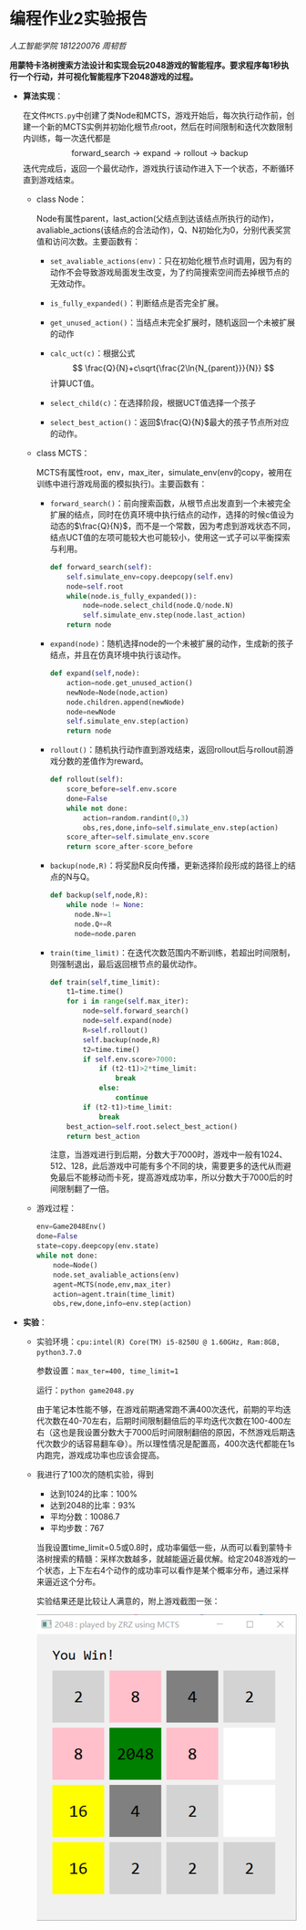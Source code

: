 # 编程作业2实验报告

*人工智能学院 181220076 周韧哲*



**用蒙特卡洛树搜索方法设计和实现会玩2048游戏的智能程序。要求程序每1秒执行一个行动，并可视化智能程序下2048游戏的过程。**

+ **算法实现**：

  在文件`MCTS.py`中创建了类Node和MCTS，游戏开始后，每次执行动作前，创建一个新的MCTS实例并初始化根节点root，然后在时间限制和迭代次数限制内训练，每一次迭代都是
  $$
  \text{forward_search}\rightarrow\text{expand}\rightarrow\text{rollout}\rightarrow\text{backup}
  $$
  迭代完成后，返回一个最优动作，游戏执行该动作进入下一个状态，不断循环直到游戏结束。

  + class Node：

    Node有属性parent，last_action(父结点到达该结点所执行的动作)，avaliable_actions(该结点的合法动作)，Q、N初始化为0，分别代表奖赏值和访问次数。主要函数有：

    + `set_avaliable_actions(env)`：只在初始化根节点时调用，因为有的动作不会导致游戏局面发生改变，为了约简搜索空间而去掉根节点的无效动作。

    + `is_fully_expanded()`：判断结点是否完全扩展。

    + `get_unused_action()`：当结点未完全扩展时，随机返回一个未被扩展的动作

    + `calc_uct(c)`：根据公式
      $$
      \frac{Q}{N}+c\sqrt{\frac{2\ln{N_{parent}}}{N}}
      $$
      计算UCT值。

    + `select_child(c)`：在选择阶段，根据UCT值选择一个孩子

    + `select_best_action()`：返回$\frac{Q}{N}$最大的孩子节点所对应的动作。

  + class MCTS：
    
    MCTS有属性root，env，max_iter，simulate_env(env的copy，被用在训练中进行游戏局面的模拟执行)。主要函数有：
    
    + `forward_search()`：前向搜索函数，从根节点出发直到一个未被完全扩展的结点，同时在仿真环境中执行结点的动作，选择的时候c值设为动态的$\frac{Q}{N}$，而不是一个常数，因为考虑到游戏状态不同，结点UCT值的左项可能较大也可能较小，使用这一式子可以平衡探索与利用。
    
      ```python
      def forward_search(self):
          self.simulate_env=copy.deepcopy(self.env)
          node=self.root
          while(node.is_fully_expanded()):
              node=node.select_child(node.Q/node.N)
              self.simulate_env.step(node.last_action)
          return node
      ```
    
    + `expand(node)`：随机选择node的一个未被扩展的动作，生成新的孩子结点，并且在仿真环境中执行该动作。
    
      ```python
      def expand(self,node):
          action=node.get_unused_action()
          newNode=Node(node,action)
          node.children.append(newNode)
          node=newNode
          self.simulate_env.step(action)
          return node
      ```
    
    + `rollout()`：随机执行动作直到游戏结束，返回rollout后与rollout前游戏分数的差值作为reward。
    
      ```python
      def rollout(self):
          score_before=self.env.score
          done=False
          while not done:
              action=random.randint(0,3)
              obs,res,done,info=self.simulate_env.step(action)
          score_after=self.simulate_env.score
          return score_after-score_before
      ```
    
    + `backup(node,R)`：将奖励R反向传播，更新选择阶段形成的路径上的结点的N与Q。
    
      ```python
      def backup(self,node,R):
          while node != None:
            node.N+=1
            node.Q+=R
            node=node.paren
      ```
    
    + `train(time_limit)`：在迭代次数范围内不断训练，若超出时间限制，则强制退出，最后返回根节点的最优动作。
    
      ```python
      def train(self,time_limit):
          t1=time.time()
          for i in range(self.max_iter):
              node=self.forward_search()
              node=self.expand(node)
              R=self.rollout()
              self.backup(node,R)
              t2=time.time()
              if self.env.score>7000:
                  if (t2-t1)>2*time_limit:
                      break
                  else:
                      continue
              if (t2-t1)>time_limit:
                  break
          best_action=self.root.select_best_action()
          return best_action
      ```
    
      注意，当游戏进行到后期，分数大于7000时，游戏中一般有1024、512、128，此后游戏中可能有多个不同的块，需要更多的迭代从而避免最后不能移动而卡死，提高游戏成功率，所以分数大于7000后的时间限制翻了一倍。
    
  + 游戏过程：

    ```python
    env=Game2048Env()
    done=False
    state=copy.deepcopy(env.state)
    while not done:
        node=Node()
        node.set_avaliable_actions(env)
        agent=MCTS(node,env,max_iter)
        action=agent.train(time_limit)
        obs,rew,done,info=env.step(action)
    ```

+ **实验**：

  + 实验环境：`cpu:intel(R) Core(TM) i5-8250U @ 1.60GHz, Ram:8GB, python3.7.0`
  
    参数设置：`max_ter=400, time_limit=1`
  
    运行：`python game2048.py`
  
    由于笔记本性能不够，在游戏前期通常跑不满400次迭代，前期的平均迭代次数在40-70左右，后期时间限制翻倍后的平均迭代次数在100-400左右（这也是我设置分数大于7000后时间限制翻倍的原因，不然游戏后期迭代次数少的话容易翻车:sweat_smile:）。所以理性情况是配置高，400次迭代都能在1s内跑完，游戏成功率也应该会提高。
  
  + 我进行了100次的随机实验，得到
  
    + 达到1024的比率：100%
    + 达到2048的比率：93%
    + 平均分数：10086.7
    + 平均步数：767
  
    当我设置time_limit=0.5或0.8时，成功率偏低一些，从而可以看到蒙特卡洛树搜索的精髓：采样次数越多，就越能逼近最优解。给定2048游戏的一个状态，上下左右4个动作的成功率可以看作是某个概率分布，通过采样来逼近这个分布。
  
    实验结果还是比较让人满意的，附上游戏截图一张：
  
    ![image-20200502162820376](pic\image-20200502162820376.png)
  
  


